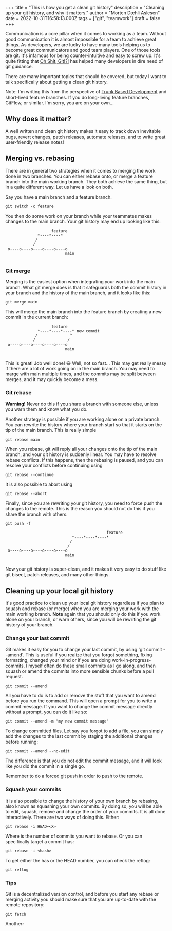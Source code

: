 +++
title = "This is how you get a clean git history"
description = "Cleaning up your git history, and why it matters."
author = "Morten Dæhli Aslesen"
date = 2022-10-31T16:58:13.000Z
tags = ["git", "teamwork"]
draft = false
+++

Communication is a core pillar when it comes to working as a team. Without good communication it is almost
impossible for a team to achieve great things. As developers, we are lucky to have many tools helping us to become great
communicators and good team players. One of those tools are git. It's infamous for being counter-intuitive and easy to
screw up. It's quite fitting that [Oh Shit, Git!?!](https://ohshitgit.com/) has helped many developers in dire need of git
guidance.

There are many important topics that should be covered, but today I want to  talk specifically about getting a clean
git history.

Note: I'm writing this from the perspective of [Trunk Based Development](https://trunkbaseddevelopment.com/) and
short-lived feature branches. If you do long-living feature branches, GitFlow, or similar. I'm sorry, you are on your own...

## Why does it matter?
A well written and clean git history makes it easy to track down inevitable bugs, revert changes, patch releases,
automate releases, and to write great user-friendly release notes!

## Merging vs. rebasing
There are in general two strategies when it comes to merging the work done in two branches. You can either rebase onto,
or merge a feature branch into the main working branch. They both achieve the same thing, but in a quite different way.
Let us have a look on both.

Say you have a main branch and a feature branch.

    git switch -c feature

You then do some work on your branch while your teammates makes changes to the main branch. Your git history may
end up looking like this:

```goat
                    feature
              *----*----*
             /           
            /             
 o----o----o----o----o----o
                          main
                     
```

### Git merge

Merging is the easiest option when integrating your work into the main branch. What git merge does is that it safeguards
both the commit history in your branch and the history of the main branch, and it looks like this:

    git merge main

This will merge the main branch into the feature branch by creating a new commit in the current branch:

```goat
                    feature
              *----*----*----* new commit
             /              ^
            /              /
 o----o----o----o----o----o
                          main
                     
```

This is great! Job well done! 😃 Well, not so fast... This may get really messy if there are a lot of work going
on in the main branch. You may need to marge with main multiple times, and the commits may be split between merges,
and it may quickly become a mess.

### Git rebase
**Warning!** Never do this if you share a branch with someone else, unless you warn them and know what you do.

Another strategy is possible if you are working alone on a private branch. You can rewrite the history where your branch
start so that it starts on the tip of the main branch. This is really simple

    git rebase main

When you rebase, git will reply all your changes onto the tip of the main branch, and your git history is suddenly linear.
You may have to resolve rebase conflicts. If this happens, then the rebasing is paused, and you can resolve your
conflicts before continuing using

    git rebase --continue

It is also possible to abort using

    git rebase --abort

Finally, since you are rewriting your git history, you need to force push the changes to the remote. This is the reason
you should not do this if you share the branch with others.

    git push -f



```goat
                                            feature
                             *----*----*----*
                            /
                           /
 o----o----o----o----o----o
                          main
                     
```

Now your git history is super-clean, and it makes it very easy to do stuff like git bisect, patch releases,
and many other things.

## Cleaning up your local git history
It's good practice to clean up your local git history regardless if you plan to squash and rebase (or merge) when
you are merging your work with the main working branch. **Note** again that you should only do this if you work alone
on your branch, or warn others, since you will be rewriting the git history of your branch.

### Change your last commit
Git makes it easy for you to change your last commit, by using 'git commit --amend'. This is useful if you realize that
you forgot something, fixing formatting, changed your mind or if you are doing work-in-progress-commits. I myself often
do these small commits as I go along, and then squash or amend the commits into more sensible chunks before a pull
request.

    git commit --amend

All you have to do is to add or remove the stuff that you want to amend before you run the command. This will open
a prompt for you to write a commit message. If you want to change the commit message directly without a prompt, you
can do it like so:

    git commit --amend -m "my new commit message"

To change committed files. Let say you forgot to add a file, you can simply add the changes to the last commit by
staging the additional changes before running:

    git commit --amend --no-edit

The difference is that you do not edit the commit message, and it will look like you did the commit in a single go.

Remember to do a forced git push in order to push to the remote.

### Squash your commits
It is also possible to change the history of your own branch by rebasing, also known as squashing your own commits. By
doing so, you will be able to edit, squash, remove and change the order of your commits. It is all done interactively.
There are two ways of doing this. Either:

    git rebase -i HEAD~<X>

Where <X> is the number of commits you want to rebase. Or you can specifically target a commit has:

    git rebase -i <hash>

To get either the has or the HEAD number, you can check the reflog:

    git reflog


### Tips

Git is a decentralized version control, and before you start any rebase or merging activity you should make sure that
you are up-to-date with the remote repository:

    git fetch

Anotherr